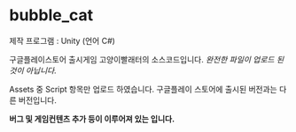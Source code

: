 # bubble_cat

제작 프로그램 : Unity (언어 C#)


구글플레이스토어 출시게임 고양이빨래터의 소스코드입니다.
*완전한 파일이 업로드 된 것이 아닙니다.*

Assets 중 Script 항목만 업로드 하였습니다.
구글플레이 스토어에 출시된 버전과는 다른 버전입니다.

**버그 및 게임컨텐츠 추가 등이 이루어져 있는 입니다.**




